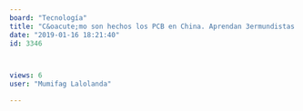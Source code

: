 ```yaml
---
board: "Tecnología"
title: "C&oacute;mo son hechos los PCB en China. Aprendan 3ermundistas fracasados!"
date: "2019-01-16 18:21:40"
id: 3346



views: 6
user: "Mumifag Lalolanda"

---
```

